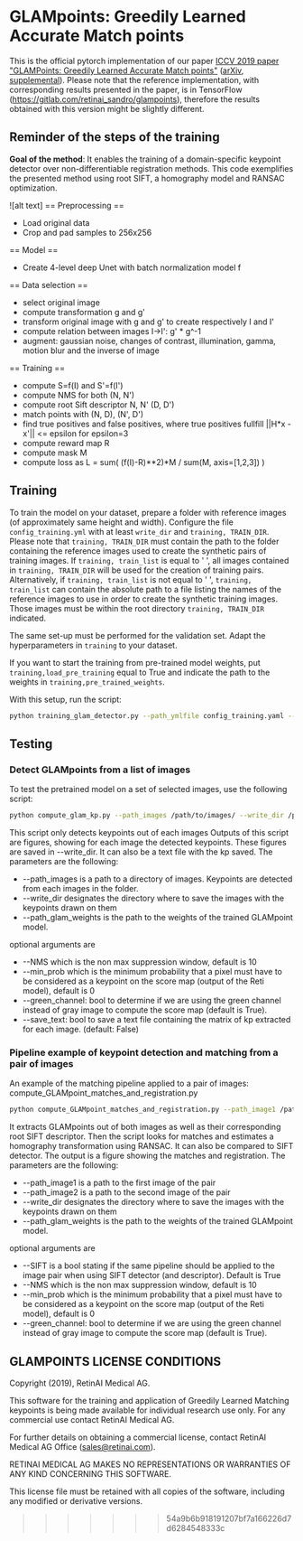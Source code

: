 # GLAMpoints: Greedily Learned Accurate Match points

This is the official pytorch implementation of our paper [ICCV 2019 paper "GLAMPoints: Greedily Learned Accurate Match points"](https://www.retinai.com/glampoints) ([arXiv](https://arxiv.org/pdf/1908.06812.pdf), [supplemental](https://static1.squarespace.com/static/5967a5599de4bb65a7bb9736/t/5d7a6d2b9e03815777188115/1568304461382/Supplementary_Material.pdf)). 
Please note that the reference implementation, with corresponding results presented in the paper, is in TensorFlow (https://gitlab.com/retinai_sandro/glampoints), therefore the results obtained with this version might be slightly different. 


## Reminder of the steps of the training

**Goal of the method**: It enables the training of a domain-specific keypoint detector over non-differentiable registration methods. This code exemplifies the presented method using root SIFT, a homography model and RANSAC optimization.

![alt text] 
== Preprocessing ==

- Load original data
- Crop and pad samples to 256x256

== Model ==
- Create 4-level deep Unet with batch normalization model f


== Data selection ==
- select original image 
- compute transformation g and g'
- transform original image with g and g' to create respectively I and I'
- compute relation between images  I->I': g' * g^-1
- augment: gaussian noise, changes of contrast, illumination, gamma, motion blur and the inverse of image

== Training ==

- compute S=f(I) and S'=f(I')
- compute NMS for both (N, N')
- compute root Sift descriptor N, N' (D, D')
- match points with (N, D), (N', D')
- find true positives and false positives, where true positives fullfill ||H*x - x'|| <= epsilon for epsilon=3
- compute reward map R
- compute mask M
- compute loss as L = sum( (f(I)-R)**2)*M / sum(M, axis=[1,2,3]) )



## Training

To train the model on your dataset, prepare a folder with reference images (of approximately same height and width). 
Configure the file `config_training.yml` with at least `write_dir` and `training, TRAIN_DIR`. 
Please note that `training, TRAIN_DIR` must contain the path to the folder containing the reference images used to create the 
synthetic pairs of training images. If `training, train_list` is equal to ' ', all images contained in `training, TRAIN_DIR` 
will be used for the creation of training pairs. Alternatively, if `training, train_list` is not equal to ' ', `training, train_list` can contain 
the absolute path to  a file listing the names of the reference images to use in order to create the synthetic training images. 
Those images must be within the root directory `training, TRAIN_DIR` indicated. 

The same set-up must be performed for the validation set. 
Adapt the hyperparameters in `training` to your dataset. 


If you want to start the training from pre-trained model weights, put `training,load_pre_training` equal to True and indicate the 
path to the weights in `training,pre_trained_weights`.


With this setup, run the script:

```bash
python training_glam_detector.py --path_ymlfile config_training.yaml --compute_metrics True
```

## Testing


### Detect GLAMpoints from a list of images

To test the pretrained model on a set of selected images, use the following script:

```bash
python compute_glam_kp.py --path_images /path/to/images/ --write_dir /path/to/results/folder --NMS 10 --path_glam_weights weights/Unet4_retina_images_converted_tf_weights.pth --green_channel True
```

This script only detects keypoints out of each images 
Outputs of this script are figures, showing for each image the detected keypoints. These figures are saved in --write_dir. It can also be a text file with the kp saved. 
The parameters are the following:
* --path_images is a path to a directory of images. Keypoints are detected from each images in the folder.  
* --write_dir designates the directory where to save the images with the keypoints drawn on them
* --path_glam_weights is the path to the weights of the trained GLAMpoint model. 

optional arguments are
* --NMS which is the non max suppression window, default is 10
* --min_prob which is the minimum probability that a pixel must have to be considered as a keypoint on the score map (output of the Reti model), default is 0
* --green_channel: bool to determine if we are using the green channel instead of gray image to compute the score map (default is True).
* --save_text: bool to save a text file containing the matrix of kp extracted for each image. (default: False)


### Pipeline example of keypoint detection and matching from a pair of images

An example of the matching pipeline applied to a pair of images: compute_GLAMpoint_matches_and_registration.py

```bash
python compute_GLAMpoint_matches_and_registration.py --path_image1 /path/to/image1 --path_image2 /path/to/image2 --write_dir ///path/to/results/folder --NMS 10 --path_glam_weights weights/Unet4_retina_images_converted_tf_weights.pth --green_channel True
```

It extracts GLAMpoints out of both images as well as their corresponding root SIFT descriptor. Then the script looks for matches and estimates a homography transformation using RANSAC. 
It can also be compared to SIFT detector. The output is a figure showing the matches and registration. 
The parameters are the following:
* --path_image1 is a path to the first image of the pair
* --path_image2 is a path to the second image of the pair
* --write_dir designates the directory where to save the images with the keypoints drawn on them
* --path_glam_weights is the path to the weights of the trained GLAMpoint model.

optional arguments are
* --SIFT is a bool stating if the same pipeline should be applied to the image pair when using SIFT detector (and descriptor). Default is True
* --NMS which is the non max suppression window, default is 10
* --min_prob which is the minimum probability that a pixel must have to be considered as a keypoint on the score map (output of the Reti model), default is 0
* --green_channel: bool to determine if we are using the green channel instead of gray image to compute the score map (default is True).


## GLAMPOINTS LICENSE CONDITIONS

Copyright (2019), RetinAI Medical AG.

This software for the training and application of Greedily Learned Matching keypoints is being made available for individual research use only. For any commercial use contact RetinAI Medical AG.

For further details on obtaining a commercial license, contact RetinAI Medical AG Office (sales@retinai.com). 

RETINAI MEDICAL AG MAKES NO REPRESENTATIONS OR
WARRANTIES OF ANY KIND CONCERNING THIS SOFTWARE.

This license file must be retained with all copies of the software,
including any modified or derivative versions.
>>>>>>> 54a9b6b918191207bf7a166226d7d6284548333c
